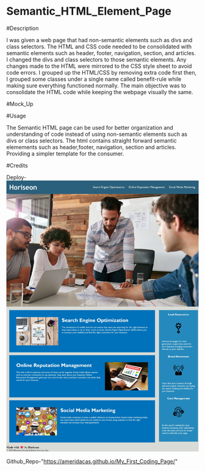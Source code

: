 # Semantic_HTML_Element_Page
#Description

I was given a web page that had non-semantic elements such as divs and class selectors. The HTML and CSS code needed to be consolidated with semantic elements such as header, footer, navigation, section, and articles. I changed the divs and class selectors to those semantic elements. Any changes made to the HTML were mirrored to the CSS style sheet to avoid code errors. I grouped up the HTML/CSS by removing extra code first then, I grouped some classes under a single name called benefit-rule while making sure everything functioned normally. The main objective was to consolidate the HTML code while keeping the webpage visually the same. 

#Mock_Up


#Usage

The Semantic HTML page can be used for better organization and understanding of code instead of using non-semantic elements such as divs or class selectors. The html contains straight forward semantic elemements such as header,footer, navigation, section and articles. Providing a simpler template for the consumer.


#Credits

Deploy- ![alt horiseon website](assets/images/Horiseon_Mock-Up-img.jpeg)

Github_Repo-"https://ameridacas.github.io/My_First_Coding_Page/"
